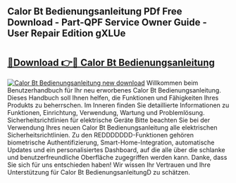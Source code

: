 ## Calor Bt Bedienungsanleitung PDf Free Download - Part-QPF Service Owner Guide - User Repair Edition gXLUe

# <h2><a href="http://df1oo3.blite.top/?on=Calor+Bt+Bedienungsanleitung">🔗Download 👉🔴 Calor Bt Bedienungsanleitung</a></h2>

[![Calor Bt Bedienungsanleitung new download](https://i.imgur.com/lujVjoI.png)](http://df1oo3.blite.top/?on=Calor+Bt+Bedienungsanleitung)
Willkommen beim Benutzerhandbuch für Ihr neu erworbenes Calor Bt Bedienungsanleitung. Dieses Handbuch soll Ihnen helfen, die Funktionen und Fähigkeiten Ihres Produkts zu beherrschen. Im Inneren finden Sie detaillierte Informationen zu Funktionen, Einrichtung, Verwendung, Wartung und Problemlösung. Sicherheitsrichtlinien für elektrische Geräte Bitte beachten Sie bei der Verwendung Ihres neuen Calor Bt Bedienungsanleitung alle elektrischen Sicherheitsrichtlinien. Zu den REDDDDDDD-Funktionen gehören biometrische Authentifizierung, Smart-Home-Integration, automatische Updates und ein personalisiertes Dashboard, auf die alle über die schlanke und benutzerfreundliche Oberfläche zugegriffen werden kann. Danke, dass Sie sich für uns entschieden haben! Wir wissen Ihr Vertrauen und Ihre Unterstützung für Calor Bt BedienungsanleitungD zu schätzen.
